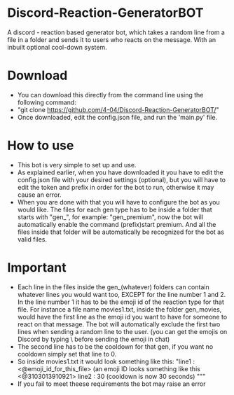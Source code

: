 # Discord-Reaction-GeneratorBOT
A discord - reaction based generator bot, which takes a random line from a file in a folder and sends it to users who reacts on the message. With an inbuilt optional cool-down system.

# Download
- You can download this directly from the command line using the following command: 
- "git clone https://github.com/4-04/Discord-Reaction-GeneratorBOT/"
- Once downloaded, edit the config.json file, and run the 'main.py' file.

# How to use
- This bot is very simple to set up and use.
- As explained earlier, when you have downloaded it you have to edit the config.json file with your desired settings (optional), but you will have to edit the token and prefix in order for the bot to run, otherwise it may cause an error.
- When you are done with that you will have to configure the bot as you would like. The files for each gen type has to be inside a folder 
that starts with "gen_", for example: "gen_premium", now the bot will automatically enable the command (prefix)start premium. And all the files inside that folder will be automatically be recognized for the bot as valid files. 

# Important
- Each line in the files inside the gen_(whatever) folders can contain whatever lines you would want too, EXCEPT for the line number 1 and 2. In the line number 1 it has to be the emoji id of the reaction type for that file. For instance a file name movies1.txt, inside the folder gen_movies, would have the first line as the emoji id you want to have for someone to react on that message. The bot will automatically exclude the first two lines when sending a random line to the user. (you can get the emojis on Discord by typing \ before sending the emoji in chat)
- The second line has to be the cooldown for that gen, if you want no cooldown simply set that line to 0.
- So inside movies1.txt it would look something like this:
 "line1 : <@emoji_id_for_this_file> (an emoji ID looks something like this <@3103013910921>
  line2 : 30 (cooldown is now 30 seconds)
"""
- If you fail to meet theese requirements the bot may raise an  error
